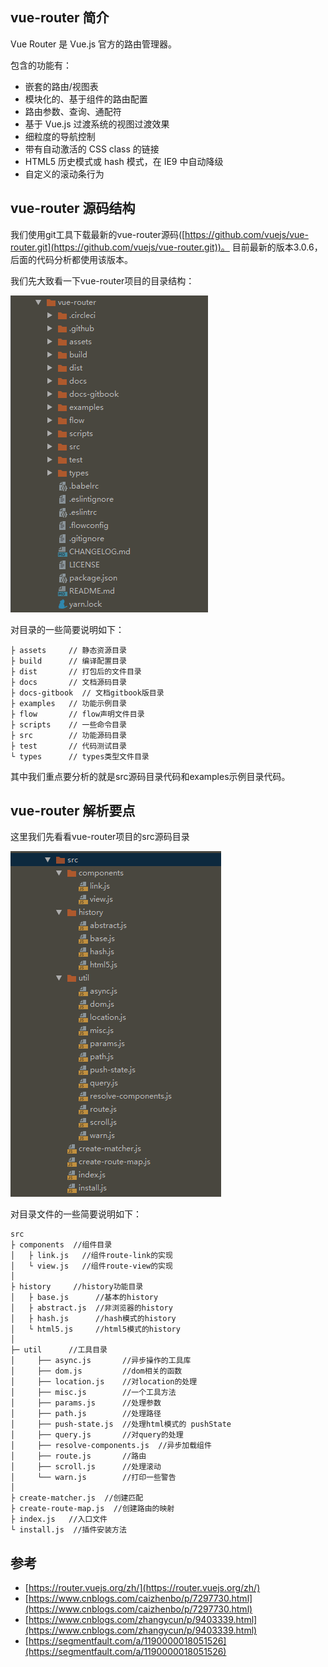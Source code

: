 ## vue-router 简介
Vue Router 是 Vue.js 官方的路由管理器。 

包含的功能有： 

- 嵌套的路由/视图表
- 模块化的、基于组件的路由配置
- 路由参数、查询、通配符
- 基于 Vue.js 过渡系统的视图过渡效果
- 细粒度的导航控制
- 带有自动激活的 CSS class 的链接
- HTML5 历史模式或 hash 模式，在 IE9 中自动降级
- 自定义的滚动条行为

## vue-router 源码结构
我们使用git工具下载最新的vue-router源码([https://github.com/vuejs/vue-router.git](https://github.com/vuejs/vue-router.git))。 目前最新的版本3.0.6，后面的代码分析都使用该版本。 

我们先大致看一下vue-router项目的目录结构： 

![vue-router 项目目录结构](images/vue-router-2-1.png) 

对目录的一些简要说明如下： 
```vuejs
├ assets     // 静态资源目录
├ build      // 编译配置目录
├ dist       // 打包后的文件目录
├ docs       // 文档源码目录
├ docs-gitbook  // 文档gitbook版目录
├ examples   // 功能示例目录
├ flow       // flow声明文件目录
├ scripts    // 一些命令目录 
├ src        // 功能源码目录 
├ test       // 代码测试目录
└ types      // types类型文件目录 
```

其中我们重点要分析的就是src源码目录代码和examples示例目录代码。 

## vue-router 解析要点
这里我们先看看vue-router项目的src源码目录 

![vue-router 项目src源码目录结构](images/vue-router-2-2.png) 

对目录文件的一些简要说明如下： 

```vuejs
src
├ components  //组件目录
│   ├ link.js   //组件route-link的实现
│   └ view.js   //组件route-view的实现
│
├ history     //history功能目录
│   ├ base.js      //基本的history
│   ├ abstract.js  //非浏览器的history
│   ├ hash.js      //hash模式的history
│   └ html5.js     //html5模式的history
│
├─ util      //工具目录
│     ├── async.js       //异步操作的工具库
│     ├── dom.js         //dom相关的函数
│     ├── location.js    //对location的处理
│     ├── misc.js        //一个工具方法
│     ├── params.js      //处理参数
│     ├── path.js        //处理路径
│     ├── push-state.js  //处理html模式的 pushState
│     ├── query.js       //对query的处理
│     ├── resolve-components.js  //异步加载组件
│     ├── route.js       //路由
│     ├── scroll.js      //处理滚动
│     └── warn.js        //打印一些警告
│
├ create-matcher.js  //创建匹配
├ create-route-map.js  //创建路由的映射
├ index.js   //入口文件
└ install.js  //插件安装方法
```

## 参考
- [https://router.vuejs.org/zh/](https://router.vuejs.org/zh/)
- [https://www.cnblogs.com/caizhenbo/p/7297730.html](https://www.cnblogs.com/caizhenbo/p/7297730.html)
- [https://www.cnblogs.com/zhangycun/p/9403339.html](https://www.cnblogs.com/zhangycun/p/9403339.html)
- [https://segmentfault.com/a/1190000018051526](https://segmentfault.com/a/1190000018051526)